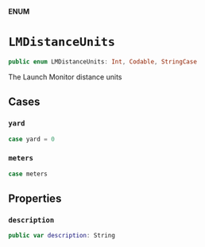 **ENUM**

# `LMDistanceUnits`

```swift
public enum LMDistanceUnits: Int, Codable, StringCase
```

The Launch Monitor distance units

## Cases
### `yard`

```swift
case yard = 0
```

### `meters`

```swift
case meters
```

## Properties
### `description`

```swift
public var description: String
```

